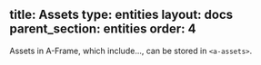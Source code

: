 title: Assets
type: entities
layout: docs
parent_section: entities
order: 4
---

Assets in A-Frame, which include..., can be stored in ```<a-assets>```.
